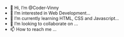 - 👋 Hi, I’m @Coder-Vinny
- 👀 I’m interested in Web Development...
- 🌱 I’m currently learning HTML, CSS and Javascript...
- 💞️ I’m looking to collaborate on ...
- 📫 How to reach me ...

<!---
Coder-Vinny/Coder-Vinny is a ✨ special ✨ repository because its `README.md` (this file) appears on your GitHub profile.
You can click the Preview link to take a look at your changes.
--->
